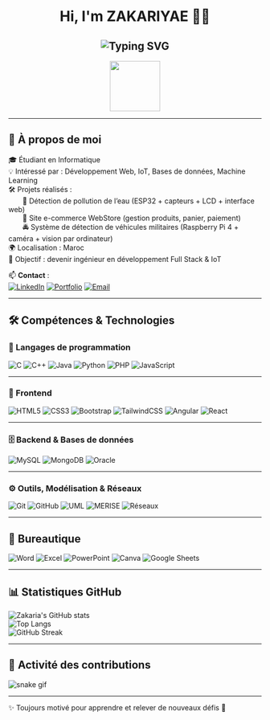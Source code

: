 <!-- ==================== Header ==================== -->
<div align="center">
  <h1>Hi, I'm ZAKARIYAE 👨‍💻</h1>
   <h2> 
    <img src="https://readme-typing-svg.herokuapp.com?font=Fira+Code&size=28&duration=3000&pause=500&color=61DAFB&width=500&lines=Full+Stack+Developer" alt="Typing SVG" />
   </h2>
  <img src="https://media.giphy.com/media/hvRJCLFzcasrR4ia7z/giphy.gif" width="100" />
</div>
        
---   
  
## 🚀 À propos de moi  

🎓 Étudiant en Informatique  
💡 Intéressé par : Développement Web, IoT, Bases de données, Machine Learning  
🛠️ Projets réalisés :  
  🌊 Détection de pollution de l’eau (ESP32 + capteurs + LCD + interface web)  
  🛒 Site e-commerce WebStore (gestion produits, panier, paiement)  
  🚔 Système de détection de véhicules militaires (Raspberry Pi 4 + caméra + vision par ordinateur)  
🌍 Localisation : Maroc  
📌 Objectif : devenir ingénieur en développement Full Stack & IoT  
 

📫 **Contact** :  
[![LinkedIn](https://img.shields.io/badge/LinkedIn-0A66C2?style=for-the-badge&logo=linkedin&logoColor=white)](https://www.linkedin.com/in/zakariyae-oraiche-758892268/) 
[![Portfolio](https://img.shields.io/badge/Portfolio-000000?style=for-the-badge&logo=About.me&logoColor=white)](https://tonportfolio.github.io/) 
[![Email](https://img.shields.io/badge/Email-D14836?style=for-the-badge&logo=gmail&logoColor=white)](mailto:oraichezakaria012@gmail.com)
 
 
---

## 🛠️ Compétences & Technologies  

### 🧠 Langages de programmation  
![C](https://img.shields.io/badge/-C-00599C?style=for-the-badge&logo=c&logoColor=white) 
![C++](https://img.shields.io/badge/-C++-00599C?style=for-the-badge&logo=cplusplus&logoColor=white) 
![Java](https://img.shields.io/badge/-Java-ED8B00?style=for-the-badge&logo=openjdk&logoColor=white) 
![Python](https://img.shields.io/badge/-Python-3776AB?style=for-the-badge&logo=python&logoColor=white) 
![PHP](https://img.shields.io/badge/-PHP-777BB4?style=for-the-badge&logo=php&logoColor=white) 
![JavaScript](https://img.shields.io/badge/-JavaScript-F7DF1E?style=for-the-badge&logo=javascript&logoColor=black)  

---
### 🎨 Frontend  
![HTML5](https://img.shields.io/badge/-HTML5-E34F26?style=for-the-badge&logo=html5&logoColor=white) 
![CSS3](https://img.shields.io/badge/-CSS3-1572B6?style=for-the-badge&logo=css3&logoColor=white) 
![Bootstrap](https://img.shields.io/badge/-Bootstrap-563D7C?style=for-the-badge&logo=bootstrap&logoColor=white) 
![TailwindCSS](https://img.shields.io/badge/-Tailwind_CSS-06B6D4?style=for-the-badge&logo=tailwindcss&logoColor=white) 
![Angular](https://img.shields.io/badge/-Angular-DD0031?style=for-the-badge&logo=angular&logoColor=white) 
![React](https://img.shields.io/badge/-React-20232A?style=for-the-badge&logo=react&logoColor=61DAFB)  

---

### 🗄️ Backend & Bases de données  
![MySQL](https://img.shields.io/badge/-MySQL-005C84?style=for-the-badge&logo=mysql&logoColor=white) 
![MongoDB](https://img.shields.io/badge/-MongoDB-4EA94B?style=for-the-badge&logo=mongodb&logoColor=white) 
![Oracle](https://img.shields.io/badge/-Oracle-F80000?style=for-the-badge&logo=oracle&logoColor=white)  

---

### ⚙️ Outils, Modélisation & Réseaux  
![Git](https://img.shields.io/badge/-Git-E44C30?style=for-the-badge&logo=git&logoColor=white) 
![GitHub](https://img.shields.io/badge/-GitHub-181717?style=for-the-badge&logo=github&logoColor=white) 
![UML](https://img.shields.io/badge/-UML-02569B?style=for-the-badge) 
![MERISE](https://img.shields.io/badge/-Merise-0A66C2?style=for-the-badge) 
![Réseaux](https://img.shields.io/badge/-Réseaux-0078D7?style=for-the-badge&logo=cisco&logoColor=white)  

---

## 💼 Bureautique

![Word](https://img.shields.io/badge/WORD-2B579A?style=for-the-badge&logo=microsoft-word&logoColor=white)
![Excel](https://img.shields.io/badge/EXCEL-217346?style=for-the-badge&logo=microsoft-excel&logoColor=white)
![PowerPoint](https://img.shields.io/badge/POWERPOINT-D83B01?style=for-the-badge&logo=microsoft-powerpoint&logoColor=white)
![Canva](https://img.shields.io/badge/CANVA-5BC0F8?style=for-the-badge&logo=canva&logoColor=white)
![Google Sheets](https://img.shields.io/badge/GOOGLE%20SHEETS-34A853?style=for-the-badge&logo=google-sheets&logoColor=white)

---

## 📊 Statistiques GitHub  

![Zakaria's GitHub stats](https://github-readme-stats.vercel.app/api?username=oraichezakariye&show_icons=true&theme=radical)  
![Top Langs](https://github-readme-stats.vercel.app/api/top-langs/?username=oraichezakariye&layout=compact&theme=radical)  
![GitHub Streak](https://streak-stats.demolab.com/?user=oraichezakariye&theme=radical)  

---

## 🐍 Activité des contributions  

![snake gif](https://github.com/oraichezakariye/oraichezakariye/blob/output/github-contribution-grid-snake.svg)

---

✨ Toujours motivé pour apprendre et relever de nouveaux défis 🚀
